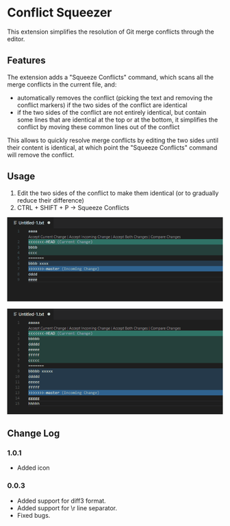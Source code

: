 # Conflict Squeezer

This extension simplifies the resolution of Git merge conflicts through the editor.

## Features

The extension adds a "Squeeze Conflicts" command, which scans all the merge conflicts in the current file, and:
- automatically removes the conflict (picking the text and removing the conflict markers) if the two sides of the
conflict are identical
- if the two sides of the conflict are not entirely identical, but contain some lines that are identical at the top or
at the bottom, it simplifies the conflict by moving these common lines out of the conflict

This allows to quickly resolve merge conflicts by editing the two sides until their content is identical, at which point
the "Squeeze Conflicts" command will remove the conflict.

## Usage

1. Edit the two sides of the conflict to make them identical (or to gradually reduce their difference)
2. CTRL + SHIFT + P -> Squeeze Conflicts

![Usage 1](./usage1.gif)

![Usage 2](./usage2.gif)

## Change Log

### 1.0.1

- Added icon

### 0.0.3

- Added support for diff3 format.
- Added support for \r line separator.
- Fixed bugs.